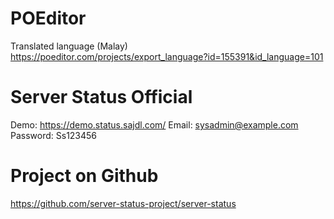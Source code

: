 # POEditor
Translated language (Malay)
https://poeditor.com/projects/export_language?id=155391&id_language=101

# Server Status Official
Demo: https://demo.status.sajdl.com/
Email: sysadmin@example.com
Password: Ss123456

# Project on Github
https://github.com/server-status-project/server-status
